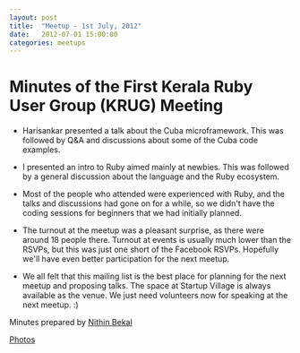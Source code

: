 ```yaml
---
layout: post
title:  "Meetup - 1st July, 2012"
date:   2012-07-01 15:00:00
categories: meetups
---
```


# Minutes of the First Kerala Ruby User Group (KRUG) Meeting

* Harisankar presented a talk about the Cuba microframework. This was followed by Q&A and discussions about some of the Cuba code examples.

* I presented an intro to Ruby aimed mainly at newbies. This was followed by a general discussion about the language and the Ruby ecosystem.

* Most of the people who attended were experienced with Ruby, and the talks and discussions had gone on for a while, so we didn't have the coding sessions for beginners that we had initially planned.

* The turnout at the meetup was a pleasant surprise, as there were around 18 people there. Turnout at events is usually much lower than the RSVPs, but this was just one short of the Facebook RSVPs. Hopefully we'll have even better participation for the next meetup.

* We all felt that this mailing list is the best place for planning for the next meetup and proposing talks. The space at Startup Village is always available as the venue. We just need volunteers now for speaking at the next meetup. :)

Minutes prepared by [Nithin Bekal](https://twitter.com/nithinbekal)

[Photos](http://www.facebook.com/media/set/?set=a.396161007098834.81084.189290137785923&type=1)
